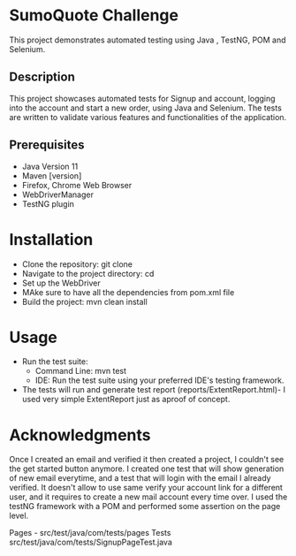 # **SumoQuote Challenge**

This project demonstrates automated testing using Java , TestNG, POM and Selenium.

## **Description**

This project showcases automated tests for Signup and account, logging into the account and start a new order, using Java and Selenium. The tests are written to validate various features and functionalities of the application.

## **Prerequisites**

* Java Version 11
* Maven [version]
* Firefox, Chrome Web Browser
* WebDriverManager
* TestNG plugin

# **Installation**

* Clone the repository: git clone 
* Navigate to the project directory: cd 
* Set up the WebDriver
* MAke sure to have all the dependencies from pom.xml file
* Build the project: mvn clean install


#   **Usage**

* Run the test suite:
  * Command Line: mvn test
  * IDE: Run the test suite using your preferred IDE's testing framework. 
* The tests will run and generate test report (reports/ExtentReport.html)- I used very simple ExtentReport just as aproof of concept.

# **Acknowledgments**
Once I created an email and verified it then created a project, I couldn't see the get started button anymore. I created one test that will show generation of new email everytime, and a test that will login with the email I already verified.
It doesn't allow to use same verify your account link for a different user, and it requires to create a new mail account every time over.
I used the testNG framework with a POM and performed some assertion on the page level.


Pages -
src/test/java/com/tests/pages
Tests
src/test/java/com/tests/SignupPageTest.java